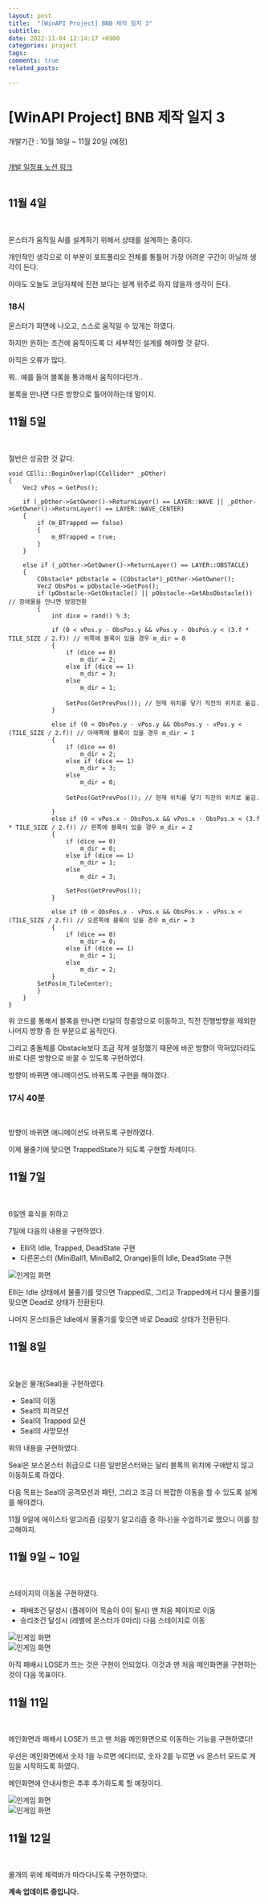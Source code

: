 ```yaml
---
layout: post
title:  "[WinAPI Project] BNB 제작 일지 3"
subtitle: 
date: 2022-11-04 12:14:17 +0900
categories: project
tags:
comments: true
related_posts:

---
```

# [WinAPI Project] BNB 제작 일지 3<br/>

개발기간 : 10월 18일 ~ 11월 20일 (예정)<br/>
<Br/>

[개발 일정표 노션 링크](https://small-fairy-d44.notion.site/0e7da7a478a8425484162dbd15138ee3?v=15d21b2d0372477ebe6de7f9cd129443)<br/>
<Br/>

## 11월 4일<br/>
<Br/>

몬스터가 움직일 AI를 설계하기 위해서 상태를 설계하는 중이다.<br/>

개인적인 생각으로 이 부분이 포트폴리오 전체를 통틀어 가장 어려운 구간이 아닐까 생각이 든다.<br/>

아마도 오늘도 코딩자체에 진전 보다는 설계 위주로 하지 않을까 생각이 든다.<br/>

### 18시<br/>

몬스터가 화면에 나오고, 스스로 움직일 수 있게는 하였다.<br/>

하지만 원하는 조건에 움직이도록 더 세부적인 설계를 해야할 것 같다.<br/>

아직은 오류가 많다.<br/>

뭐.. 예를 들어 블록을 통과해서 움직이다던가..<br/>

블록을 만나면 다른 방향으로 틀어야하는데 말이지.<br/>

## 11월 5일<br/>
<br/>

절반은 성공한 것 같다.<br/>

```
void CElli::BeginOverlap(CCollider* _pOther)
{
	Vec2 vPos = GetPos();

	if (_pOther->GetOwner()->ReturnLayer() == LAYER::WAVE || _pOther->GetOwner()->ReturnLayer() == LAYER::WAVE_CENTER)
	{
		if (m_BTrapped == false)
		{
			m_BTrapped = true;
		}
	}

	else if (_pOther->GetOwner()->ReturnLayer() == LAYER::OBSTACLE)
	{
		CObstacle* pObstacle = (CObstacle*)_pOther->GetOwner();
		Vec2 ObsPos = pObstacle->GetPos();
		if (pObstacle->GetObstacle() || pObstacle->GetAbsObstacle()) // 장애물을 만나면 방향전환
		{
			int dice = rand() % 3;

			if (0 < vPos.y - ObsPos.y && vPos.y - ObsPos.y < (3.f * TILE_SIZE / 2.f)) // 위쪽에 블록이 있을 경우 m_dir = 0
			{
				if (dice == 0)
					m_dir = 2;
				else if (dice == 1)
					m_dir = 3;
				else
					m_dir = 1;

				SetPos(GetPrevPos()); // 현재 위치를 닿기 직전의 위치로 옮김.
			}

			else if (0 < ObsPos.y - vPos.y && ObsPos.y - vPos.y < (TILE_SIZE / 2.f)) // 아래쪽에 블록이 있을 경우 m_dir = 1
			{
				if (dice == 0)
					m_dir = 2;
				else if (dice == 1)
					m_dir = 3;
				else
					m_dir = 0;

				SetPos(GetPrevPos()); // 현재 위치를 닿기 직전의 위치로 옮김.

			}
			else if (0 < vPos.x - ObsPos.x && vPos.x - ObsPos.x < (3.f * TILE_SIZE / 2.f)) // 왼쪽에 블록이 있을 경우 m_dir = 2
			{
				if (dice == 0)
					m_dir = 0;
				else if (dice == 1)
					m_dir = 1;
				else
					m_dir = 3;

				SetPos(GetPrevPos());
			}

			else if (0 < ObsPos.x - vPos.x && ObsPos.x - vPos.x < (TILE_SIZE / 2.f)) // 오른쪽에 블록이 있을 경우 m_dir = 3
			{
				if (dice == 0)
					m_dir = 0;
				else if (dice == 1)
					m_dir = 1;
				else
					m_dir = 2;
			}
        SetPos(m_TileCenter);
		}
	}
}
```

위 코드를 통해서 블록을 만나면 타일의 정중앙으로 이동하고, 직전 진행방향을 제외한 나머지 방향 중 한 부분으로 움직인다.<br/>

그리고 충돌체를 Obstacle보다 조금 작게 설정했기 때문에 바꾼 방향이 막혀있더라도 바로 다른 방향으로 바꿀 수 있도록 구현하였다.<br/>

방향이 바뀌면 애니메이션도 바뀌도록 구현을 해야겠다.<br/>

### 17시 40분<br/>
<br/>

방향이 바뀌면 애니메이션도 바뀌도록 구현하였다.<br/>

이제 물줄기에 맞으면 TrappedState가 되도록 구현할 차례이다.<br/>

## 11월 7일<br/>
<br/>

6일엔 휴식을 취하고<br/>

7일에 다음의 내용을 구현하였다.<br/>

- Elli의 Idle, Trapped, DeadState 구현
- 다른몬스터 (MiniBall1, MiniBall2, Orange)들의 Idle, DeadState 구현

![인게임 화면](https://github.com/WookeyKim95/WookeyKim95.github.io/blob/main/assets/img/project/bnb3_1.png?raw=true)<br/>

Elli는 Idle 상태에서 물줄기를 맞으면 Trapped로, 그리고 Trapped에서 다시 물줄기를 맞으면 Dead로 상태가 전환된다.<br/>

나머지 몬스터들은 Idle에서 물줄기를 맞으면 바로 Dead로 상태가 전환된다.<br/>

## 11월 8일<br/>
<br/>

오늘은 물개(Seal)을 구현하였다.<br/>

- Seal의 이동
- Seal의 피격모션
- Seal의 Trapped 모션
- Seal의 사망모션

위의 내용을 구현하였다.<br/>

Seal은 보스몬스터 취급으로 다른 일반몬스터와는 달리 블록의 위치에 구애받지 않고 이동하도록 하였다.<br/>

다음 목표는 Seal의 공격모션과 패턴, 그리고 조금 더 복잡한 이동을 할 수 있도록 설계를 해야겠다.<br/>

11월 9일에 에이스타 알고리즘 (길찾기 알고리즘 중 하나)을 수업하기로 했으니 이를 참고해야지.<br/>


## 11월 9일 ~ 10일<br/>
<br/>

스테이지의 이동을 구현하였다.<br/>

- 패배조건 달성시 (플레이어 목숨이 0이 될시) 맨 처음 페이지로 이동<br/>
- 승리조건 달성시 (레벨에 몬스터가 0마리) 다음 스테이지로 이동

![인게임 화면](https://github.com/WookeyKim95/WookeyKim95.github.io/blob/main/assets/img/project/bnb3_2.png?raw=true)<br/>
![인게임 화면](https://github.com/WookeyKim95/WookeyKim95.github.io/blob/main/assets/img/project/bnb3_3.png?raw=true)<br/>


아직 패배시 LOSE가 뜨는 것은 구현이 안되었다. 이것과 맨 처음 메인화면을 구현하는 것이 다음 목표이다.<br/>

## 11월 11일<br/>
<Br/>

메인화면과 패배시 LOSE가 뜨고 맨 처음 메인화면으로 이동하는 기능을 구현하였다!<br/>

우선은 메인화면에서 숫자 1을 누르면 에디터로, 숫자 2를 누르면 vs 몬스터 모드로 게임을 시작하도록 하였다.<br/>

메인화면에 안내사항은 추후 추가하도록 할 예정이다.<br/>

![인게임 화면](https://github.com/WookeyKim95/WookeyKim95.github.io/blob/main/assets/img/project/bnb3_4.png?raw=true)<br/>
![인게임 화면](https://github.com/WookeyKim95/WookeyKim95.github.io/blob/main/assets/img/project/bnb3_5.png?raw=true)<br/>

## 11월 12일<br/>
<br/>

물개의 위에 체력바가 따라다니도록 구현하였다.<br/>

**계속 업데이트 중입니다.**
